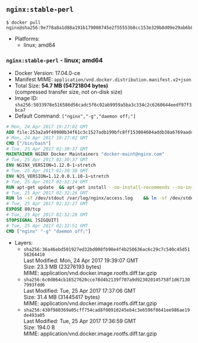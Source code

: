 ## `nginx:stable-perl`

```console
$ docker pull nginx@sha256:9e778a8a1d88a191b179008745e2f55553b8cc153e329b8d09e29ab6b8adcd68
```

-	Platforms:
	-	linux; amd64

### `nginx:stable-perl` - linux; amd64

-	Docker Version: 17.04.0-ce
-	Manifest MIME: `application/vnd.docker.distribution.manifest.v2+json`
-	Total Size: **54.7 MB (54721804 bytes)**  
	(compressed transfer size, not on-disk size)
-	Image ID: `sha256:5033978e516586d56cadc5f6c02ab9959a5ba3c334c2c6260644eedf97f3bca7`
-	Default Command: `["nginx","-g","daemon off;"]`

```dockerfile
# Mon, 24 Apr 2017 19:27:02 GMT
ADD file:253a2a9f49900b34f61c3c1527adb199bfc8ff153084604addb38a6769aadce7 in / 
# Mon, 24 Apr 2017 19:27:02 GMT
CMD ["/bin/bash"]
# Tue, 25 Apr 2017 02:30:37 GMT
MAINTAINER NGINX Docker Maintainers "docker-maint@nginx.com"
# Tue, 25 Apr 2017 02:30:37 GMT
ENV NGINX_VERSION=1.12.0-1~stretch
# Tue, 25 Apr 2017 02:30:38 GMT
ENV NJS_VERSION=1.12.0.0.1.10-1~stretch
# Tue, 25 Apr 2017 02:32:24 GMT
RUN apt-get update 	&& apt-get install --no-install-recommends --no-install-suggests -y gnupg1 	&& 	NGINX_GPGKEY=573BFD6B3D8FBC641079A6ABABF5BD827BD9BF62; 	found=''; 	for server in 		ha.pool.sks-keyservers.net 		hkp://keyserver.ubuntu.com:80 		hkp://p80.pool.sks-keyservers.net:80 		pgp.mit.edu 	; do 		echo "Fetching GPG key $NGINX_GPGKEY from $server"; 		apt-key adv --keyserver "$server" --keyserver-options timeout=10 --recv-keys "$NGINX_GPGKEY" && found=yes && break; 	done; 	test -z "$found" && echo >&2 "error: failed to fetch GPG key $NGINX_GPGKEY" && exit 1; 	apt-get remove --purge -y gnupg1 && apt-get -y --purge autoremove && rm -rf /var/lib/apt/lists/* 	&& echo "deb http://nginx.org/packages/debian/ stretch nginx" >> /etc/apt/sources.list 	&& apt-get update 	&& apt-get install --no-install-recommends --no-install-suggests -y 						nginx=${NGINX_VERSION} 						nginx-module-xslt=${NGINX_VERSION} 						nginx-module-geoip=${NGINX_VERSION} 						nginx-module-image-filter=${NGINX_VERSION} 						nginx-module-perl=${NGINX_VERSION} 						nginx-module-njs=${NJS_VERSION} 						gettext-base 	&& rm -rf /var/lib/apt/lists/*
# Tue, 25 Apr 2017 02:32:26 GMT
RUN ln -sf /dev/stdout /var/log/nginx/access.log 	&& ln -sf /dev/stderr /var/log/nginx/error.log
# Tue, 25 Apr 2017 02:32:27 GMT
EXPOSE 80/tcp
# Tue, 25 Apr 2017 02:32:28 GMT
STOPSIGNAL [SIGQUIT]
# Tue, 25 Apr 2017 02:32:51 GMT
CMD ["nginx" "-g" "daemon off;"]
```

-	Layers:
	-	`sha256:36a46ebd501927ed32bd008fb98e4f4b250636ac6c29c7c540c45d5158264410`  
		Last Modified: Mon, 24 Apr 2017 19:39:07 GMT  
		Size: 23.3 MB (23276193 bytes)  
		MIME: application/vnd.docker.image.rootfs.diff.tar.gzip
	-	`sha256:6c0d864cb16527620cce78d4b2139f707a9d923020145758f1d671307993fdd6`  
		Last Modified: Tue, 25 Apr 2017 17:37:06 GMT  
		Size: 31.4 MB (31445417 bytes)  
		MIME: application/vnd.docker.image.rootfs.diff.tar.gzip
	-	`sha256:430f980369a05cff754cad8f00910245eb4c3e6596f8641ee986ae19de493a05`  
		Last Modified: Tue, 25 Apr 2017 17:36:59 GMT  
		Size: 194.0 B  
		MIME: application/vnd.docker.image.rootfs.diff.tar.gzip
